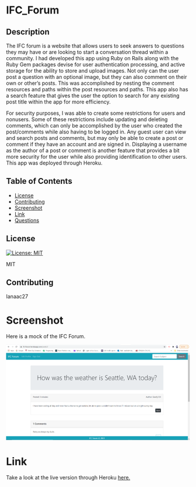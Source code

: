 # IFC_Forum
## Description

The IFC forum is a website that allows users to seek answers to questions they may have or are looking to start a conversation thread within a community. I had developed this app using Ruby on Rails along with the Ruby Gem packages devise for user authentication processing, and active storage for the ability to store and upload images. Not only can the user post a question with an optional image, but they can also comment on their own or other’s posts. This was accomplished by nesting the comment resources and paths within the post resources and paths. This app also has a search feature that gives the user the option to search for any existing post title within the app for more efficiency.

For security purposes, I was able to create some restrictions for users and nonusers. Some of these restrictions include updating and deleting comments, which can only be accomplished by the user who created the post/comments while also having to be logged in. Any guest user can view and search posts and comments, but may only be able to create a post or comment if they have an account and are signed in. Displaying a username as the author of a post or comment is another feature that provides a bit more security for the user while also providing identification to other users. This app was deployed through Heroku.    

## Table of Contents

* [License](#license)
* [Contributing](#contributing)
* [Screenshot](#screenshot)
* [Link](#link)
* [Questions](#questions)

## License

[![License: MIT](https://img.shields.io/badge/License-MIT-yellow.svg)](https://opensource.org/licenses/MIT)

MIT

## Contributing

Ianaac27

# Screenshot

Here is a mock of the IFC Forum.

![rails_forum](app/assets/images/screenshot.png)

# Link

Take a look at the live version through Heroku [here.](https://ifc-forum.herokuapp.com/)
